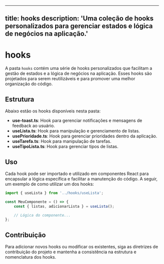 
---
title: hooks
description: 'Uma coleção de hooks personalizados para gerenciar estados e lógica de negócios na aplicação.'
---

# hooks

A pasta `hooks` contém uma série de hooks personalizados que facilitam a gestão de estados e a lógica de negócios na aplicação. Esses hooks são projetados para serem reutilizáveis e para promover uma melhor organização do código.

## Estrutura

Abaixo estão os hooks disponíveis nesta pasta:

- **use-toast.ts**: Hook para gerenciar notificações e mensagens de feedback ao usuário.
- **useLista.ts**: Hook para manipulação e gerenciamento de listas.
- **usePrioridade.ts**: Hook para gerenciar prioridades dentro da aplicação.
- **useTarefa.ts**: Hook para manipulação de tarefas.
- **useTipoLista.ts**: Hook para gerenciar tipos de listas.

## Uso

Cada hook pode ser importado e utilizado em componentes React para encapsular a lógica específica e facilitar a manutenção do código. A seguir, um exemplo de como utilizar um dos hooks:

```javascript
import { useLista } from '../hooks/useLista';

const MeuComponente = () => {
    const { listas, adicionarLista } = useLista();

    // Lógica do componente...
};
```

## Contribuição

Para adicionar novos hooks ou modificar os existentes, siga as diretrizes de contribuição do projeto e mantenha a consistência na estrutura e nomenclatura dos hooks.
